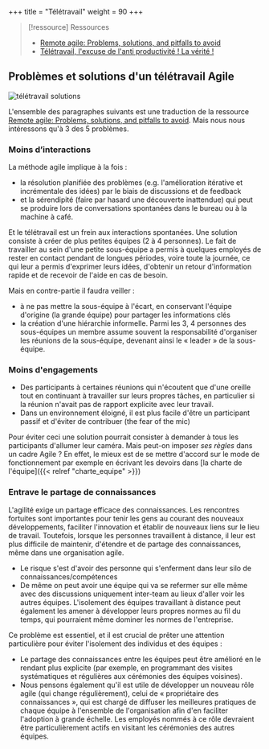 +++
title = "Télétravail"
weight = 90
+++

> [!ressource] Ressources
> - [Remote agile: Problems, solutions, and pitfalls to avoid](https://www.sciencedirect.com/science/article/pii/S000768132200129X#bib2)
> - [Télétravail, l'excuse de l'anti productivité ! La vérité !](https://youtu.be/v3aWve4djv4)

## Problèmes et solutions d'un télétravail Agile
![télétravail solutions](teletravail.png)

L'ensemble des paragraphes suivants est une traduction de la ressource [Remote agile: Problems, solutions, and pitfalls to avoid](https://www.sciencedirect.com/science/article/pii/S000768132200129X#bib2). Mais nous nous intéressons qu'à 3 des 5 problèmes.

### Moins d’interactions

La méthode agile implique à la fois :
- la résolution planifiée des problèmes (e.g. l'amélioration itérative et incrémentale des idées) par le biais de discussions et de feedback
- et la sérendipité (faire par hasard une découverte inattendue) qui peut se produire lors de conversations spontanées dans le bureau ou à la machine à café. 
  
Et le télétravail est un frein aux interactions spontanées. Une solution consiste à créer de plus petites équipes (2 à 4 personnes). Le fait de travailler au sein d'une petite sous-équipe a permis à quelques employés de rester en contact pendant de longues périodes, voire toute la journée, ce qui leur a permis d'exprimer leurs idées, d'obtenir un retour d'information rapide et de recevoir de l'aide en cas de besoin.

Mais en contre-partie il faudra veiller :
- à ne pas mettre la sous-équipe à l'écart, en conservant l'équipe d'origine (la grande équipe) pour partager les informations clés
- la création d'une hiérarchie informelle. Parmi les 3, 4 personnes des sous-équipes un membre assume souvent la responsabilité d'organiser les réunions de la sous-équipe, devenant ainsi le « leader » de la sous-équipe.

### Moins d'engagements
- Des participants à certaines réunions qui n'écoutent que d'une oreille tout en continuant à travailler sur leurs propres tâches, en particulier si la réunion n'avait pas de rapport explicite avec leur travail.
- Dans un environnement éloigné, il est plus facile d'être un participant passif et d'éviter de contribuer (the fear of the mic)

Pour éviter ceci une solution pourrait consister à demander à tous les participants d'allumer leur caméra. Mais peut-on imposer *ses règles* dans un cadre Agile ? En effet, le mieux est de se mettre d'accord sur le mode de fonctionnement par exemple en écrivant les devoirs dans [la charte de l'équipe]({{< relref "charte_equipe" >}})

### Entrave le partage de connaissances

L'agilité exige un partage efficace des connaissances. Les rencontres fortuites sont importantes pour tenir les gens au courant des nouveaux développements, faciliter l'innovation et établir de nouveaux liens sur le lieu de travail. Toutefois, lorsque les personnes travaillent à distance, il leur est plus difficile de maintenir, d'étendre et de partage des connaissances, même dans une organisation agile.
- Le risque s'est d'avoir des personne qui s'enferment dans leur silo de connaissances/compétences
- De même on peut avoir une équipe qui va se refermer sur elle même avec des discussions uniquement inter-team au lieux d'aller voir les autres équipes. L'isolement des équipes travaillant à distance peut également les amener à développer leurs propres normes au fil du temps, qui pourraient même dominer les normes de l'entreprise.

Ce problème est essentiel, et il est crucial de prêter une attention particulière pour éviter l'isolement des individus et des équipes :
- Le partage des connaissances entre les équipes peut être amélioré en le rendant plus explicite (par exemple, en programmant des visites systématiques et régulières aux cérémonies des équipes voisines). 
- Nous pensons également qu'il est utile de développer un nouveau rôle agile (qui change régulièrement), celui de « propriétaire des connaissances », qui est chargé de diffuser les meilleures pratiques de chaque équipe à l'ensemble de l'organisation afin d'en faciliter l'adoption à grande échelle. Les employés nommés à ce rôle devraient être particulièrement actifs en visitant les cérémonies des autres équipes.
